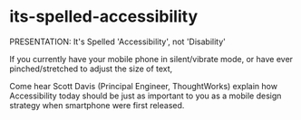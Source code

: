 # its-spelled-accessibility
PRESENTATION: It's Spelled 'Accessibility', not 'Disability'

If you currently have your mobile phone in silent/vibrate mode, or have ever pinched/stretched to adjust the size of text, 


Come hear Scott Davis (Principal Engineer, ThoughtWorks) explain how Accessibility today should be just as important to you as a mobile design strategy when smartphone were first released.
